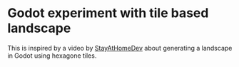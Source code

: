 Godot experiment with tile based landscape
==========================================


This is inspired by a video by [StayAtHomeDev](https://www.youtube.com/watch?v=aeOq8DkyGRo) about generating a landscape in Godot using hexagone tiles.


